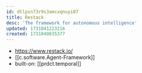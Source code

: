 ```yaml
---
id: dtlpsn73r9s3amcxqnuyi07
title: Restack
desc: 'The framework for autonomous intelligence'
updated: 1731041223216
created: 1731040835377
---
```


- https://www.restack.io/
- [[c.software.Agent-Framework]]
- built-on: [[prdct.temporal]]